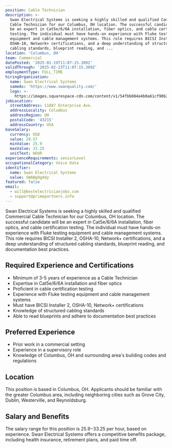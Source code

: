```yaml
---
position: Cable Technician
description: >-
  Swan Electrical Systems is seeking a highly skilled and qualified Commercial
  Cable Technician for our Columbus, OH location. The successful candidate will
  be an expert in Cat5e/6/6A installation, fiber optics, and cable certification
  testing. The individual must have hands-on experience with Fluke testing
  equipment and cable management systems. This role requires BICSI Installer 2,
  OSHA-10, Network+ certifications, and a deep understanding of structured
  cabling standards, blueprint reading, and ...
location: 'Columbus, OH'
team: Commercial
datePosted: '2025-01-19T11:07:15.309Z'
validThrough: '2025-02-23T11:07:15.309Z'
employmentType: FULL_TIME
hiringOrganization:
  name: Swan Electrical Systems
  sameAs: 'https://www.swanquality.com/'
  logo: >-
    https://images.squarespace-cdn.com/content/v1/54fbb084e4b0a61cf90b2a6b/1511915437509-KMEEKDHKFLZ8J2AD7Y8M/SWAN_logo_horz_black.jpg?format=1500w
jobLocation:
  streetAddress: 11887 Enterprise Ave.
  addressLocality: Columbus
  addressRegion: OH
  postalCode: '43215'
  addressCountry: USA
baseSalary:
  currency: USD
  value: 29.57
  minValue: 25.9
  maxValue: 33.25
  unitText: HOUR
experienceRequirements: seniorLevel
occupationalCategory: Voice Data
identifier:
  name: Swan Electrical Systems
  value: SWANg9g4dy
featured: false
email:
  - will@bestelectricianjobs.com
  - support@primepartners.info
---
```




Swan Electrical Systems is seeking a highly skilled and qualified Commercial Cable Technician for our Columbus, OH location. The successful candidate will be an expert in Cat5e/6/6A installation, fiber optics, and cable certification testing. The individual must have hands-on experience with Fluke testing equipment and cable management systems. This role requires BICSI Installer 2, OSHA-10, Network+ certifications, and a deep understanding of structured cabling standards, blueprint reading, and documentation best practices. 

## Required Experience and Certifications

- Minimum of 3-5 years of experience as a Cable Technician
- Expertise in Cat5e/6/6A installation and fiber optics
- Proficient in cable certification testing
- Experience with Fluke testing equipment and cable management systems
- Must have BICSI Installer 2, OSHA-10, Network+ certifications
- Knowledge of structured cabling standards
- Able to read blueprints and adhere to documentation best practices

## Preferred Experience

- Prior work in a commercial setting
- Experience in a supervisory role
- Knowledge of Columbus, OH and surrounding area's building codes and regulations

## Location

This position is based in Columbus, OH. Applicants should be familiar with the greater Columbus area, including neighboring cities such as Grove City, Dublin, Westerville, and Reynoldsburg.

## Salary and Benefits

The salary range for this position is $25.9-$33.25 per hour, based on experience. Swan Electrical Systems offers a competitive benefits package, including health insurance, retirement plans, and paid time off.
